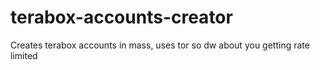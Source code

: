# terabox-accounts-creator
Creates terabox accounts in mass, uses tor so dw about you getting rate limited

